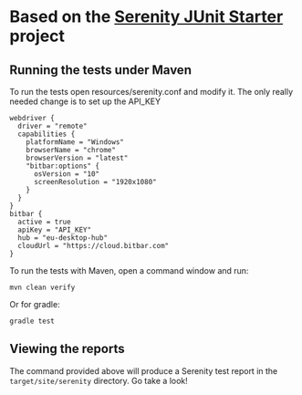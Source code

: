 # Based on the [Serenity JUnit Starter](https://github.com/serenity-bdd/serenity-junit-starter) project

## Running the tests under Maven

To run the tests open resources/serenity.conf and modify it.
The only really needed change is to set up the API_KEY
```
webdriver {
  driver = "remote"
  capabilities {
    platformName = "Windows"
    browserName = "chrome"
    browserVersion = "latest"
    "bitbar:options" {
      osVersion = "10"
      screenResolution = "1920x1080"
    }
  }
}
bitbar {
  active = true
  apiKey = "API_KEY"
  hub = "eu-desktop-hub"
  cloudUrl = "https://cloud.bitbar.com"
}
```

To run the tests with Maven, open a command window and run:

    mvn clean verify

Or for gradle:

    gradle test

## Viewing the reports

The command provided above will produce a Serenity test report in the `target/site/serenity` directory. Go take a look!
